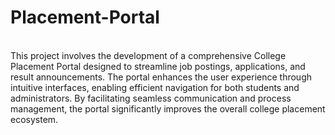# Placement-Portal
<br>
This project involves the development of a comprehensive College Placement Portal designed to streamline job postings, applications, and result announcements. The portal enhances the user experience through intuitive interfaces, enabling efficient navigation for both students and administrators. By facilitating seamless communication and process management, the portal significantly improves the overall college placement ecosystem.
